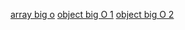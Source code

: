 [array big o](./bigO/arrayBigO.jpg)
[object big O 1](./bigO/objectBigO1.jpg)
[object big O 2](./bigO/objectBigO2.jpg)
